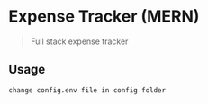 # Expense Tracker (MERN)

> Full stack expense tracker

## Usage

```
change config.env file in config folder
```

